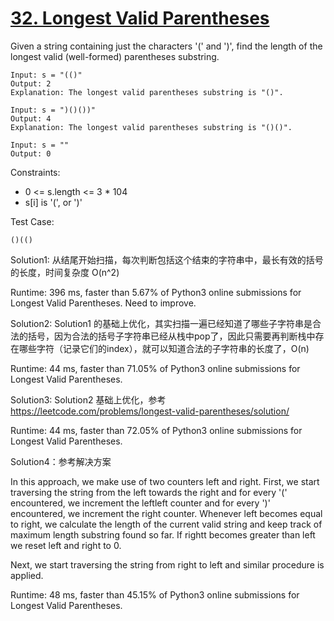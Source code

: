 # [32. Longest Valid Parentheses](https://leetcode.com/problems/longest-valid-parentheses/)

Given a string containing just the characters '(' and ')', find the length of the longest valid (well-formed) parentheses substring.

```
Input: s = "(()"
Output: 2
Explanation: The longest valid parentheses substring is "()".

Input: s = ")()())"
Output: 4
Explanation: The longest valid parentheses substring is "()()".

Input: s = ""
Output: 0

```

Constraints:

- 0 <= s.length <= 3 * 104
- s[i] is '(', or ')'

Test Case:

```
()(()
```

Solution1: 从结尾开始扫描，每次判断包括这个结束的字符串中，最长有效的括号的长度，时间复杂度 O(n^2)

Runtime: 396 ms, faster than 5.67% of Python3 online submissions for Longest Valid Parentheses. Need to improve.

Solution2: Solution1 的基础上优化，其实扫描一遍已经知道了哪些子字符串是合法的括号，因为合法的括号子字符串已经从栈中pop了，因此只需要再判断栈中存在哪些字符（记录它们的index），就可以知道合法的子字符串的长度了，O(n)

Runtime: 44 ms, faster than 71.05% of Python3 online submissions for Longest Valid Parentheses.

Solution3: Solution2 基础上优化，参考 https://leetcode.com/problems/longest-valid-parentheses/solution/

Runtime: 44 ms, faster than 72.05% of Python3 online submissions for Longest Valid Parentheses.

Solution4：参考解决方案

In this approach, we make use of two counters left and right. First, we start traversing the string from the left towards the right and for every '(' encountered, we increment the leftleft counter and for every ')' encountered, we increment the right counter. Whenever left becomes equal to right, we calculate the length of the current valid string and keep track of maximum length substring found so far. If rightt becomes greater than left we reset left and right to 0.

Next, we start traversing the string from right to left and similar procedure is applied.

Runtime: 48 ms, faster than 45.15% of Python3 online submissions for Longest Valid Parentheses.


